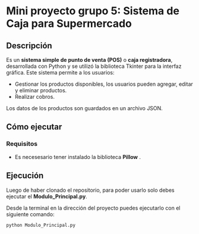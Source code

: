 # Mini proyecto grupo 5: Sistema de Caja para Supermercado

## Descripción

Es un __sistema simple de punto de venta (POS)__ o __caja registradora__, desarrollada con Python y se utilizó la biblioteca Tkinter para la interfaz gráfica. Este sistema permite a los usuarios:
- Gestionar los productos disponibles, los usuarios pueden agregar, editar y eliminar productos.
- Realizar cobros.

Los datos de los productos son guardados en un archivo JSON.

## Cómo ejecutar

### Requisitos
- Es necesesario tener instalado la biblioteca __Pillow__ .

## Ejecución

Luego de haber clonado el repositorio, para poder usarlo solo debes ejecutar el __Modulo_Principal.py__.

Desde la terminal en la dirección del proyecto puedes ejecutarlo con el siguiente comando:

```python Modulo_Principal.py```  
